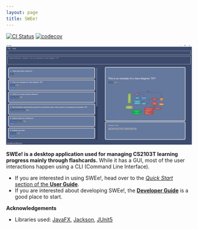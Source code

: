 ```yaml
---
layout: page
title: SWEe!
---
```


[![CI Status](https://github.com/se-edu/addressbook-level3/workflows/Java%20CI/badge.svg)](https://github.com/AY2021S1-CS2103T-T17-2/tp/actions)
[![codecov](https://codecov.io/gh/se-edu/addressbook-level3/branch/master/graph/badge.svg)](https://codecov.io/gh/AY2021S1-CS2103T-T17-2/tp)

![Ui](images/Ui.png)

**SWEe! is a desktop application used for managing CS2103T learning progress mainly through flashcards.** While it has a GUI, most of the user interactions happen using a CLI (Command Line Interface).

* If you are interested in using SWEe!, head over to the [_Quick Start_ section of the **User Guide**](UserGuide.html#quick-start).
* If you are interested about developing SWEe!, the [**Developer Guide**](DeveloperGuide.html) is a good place to start.


**Acknowledgements**

* Libraries used: [JavaFX](https://openjfx.io/), [Jackson](https://github.com/FasterXML/jackson), [JUnit5](https://github.com/junit-team/junit5)
